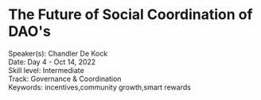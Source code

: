 # The Future of Social Coordination of DAO's

Speaker(s): Chandler De Kock  
Date: Day 4 - Oct 14, 2022  
Skill level: Intermediate  
Track: Governance & Coordination  
Keywords: incentives,community growth,smart rewards  

